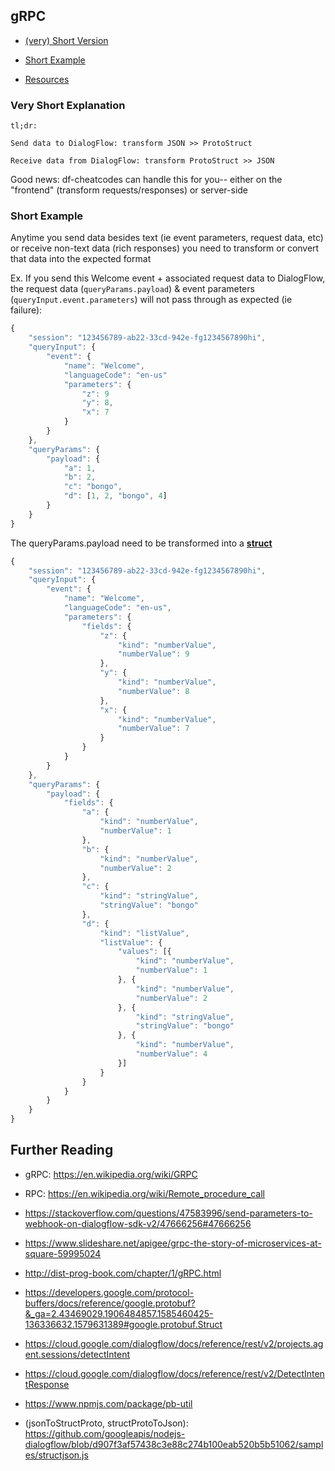 ## gRPC

- [(very) Short Version](#very-short-explanation)

- [Short Example](#short-example)

- [Resources](#further-reading)

### Very Short Explanation

```
tl;dr:

Send data to DialogFlow: transform JSON >> ProtoStruct

Receive data from DialogFlow: transform ProtoStruct >> JSON
```

Good news: df-cheatcodes can handle this for you-- either on the "frontend" (transform requests/responses) or server-side

### Short Example

Anytime you send data besides text (ie event parameters, request data, etc) or receive non-text data (rich responses) you need to transform or convert that data into the expected format

Ex. If you send this Welcome event + associated request data to DialogFlow, the request data (`queryParams.payload`) & event parameters (`queryInput.event.parameters`) will not pass through as expected (ie failure):

```js
{
	"session": "123456789-ab22-33cd-942e-fg1234567890hi",
	"queryInput": {
		"event": {
			"name": "Welcome",
			"languageCode": "en-us"
			"parameters": {
				"z": 9
				"y": 8,
				"x": 7
			}
		}
	},
	"queryParams": {
		"payload": {
			"a": 1,
			"b": 2,
			"c": "bongo",
			"d": [1, 2, "bongo", 4]
		}
	}
}
```

The queryParams.payload need to be transformed into a **[struct](https://developers.google.com/protocol-buffers/docs/reference/google.protobuf?&_ga=2.43469029.1906484857.1585460425-136336632.1579631389#google.protobuf.Struct)**

```js
{
	"session": "123456789-ab22-33cd-942e-fg1234567890hi",
	"queryInput": {
		"event": {
			"name": "Welcome",
			"languageCode": "en-us",
			"parameters": {
                "fields": {
                    "z": {
                        "kind": "numberValue",
                        "numberValue": 9
                    },
                    "y": {
                        "kind": "numberValue",
                        "numberValue": 8
                    },
                    "x": {
                        "kind": "numberValue",
                        "numberValue": 7
                    }
                }
            }
		}
	},
	"queryParams": {
		"payload": {
			"fields": {
				"a": {
					"kind": "numberValue",
					"numberValue": 1
				},
				"b": {
					"kind": "numberValue",
					"numberValue": 2
				},
				"c": {
					"kind": "stringValue",
					"stringValue": "bongo"
				},
				"d": {
					"kind": "listValue",
					"listValue": {
						"values": [{
							"kind": "numberValue",
							"numberValue": 1
						}, {
							"kind": "numberValue",
							"numberValue": 2
						}, {
							"kind": "stringValue",
							"stringValue": "bongo"
						}, {
							"kind": "numberValue",
							"numberValue": 4
						}]
					}
				}
			}
		}
	}
}
```

## Further Reading

- gRPC: https://en.wikipedia.org/wiki/GRPC

- RPC: https://en.wikipedia.org/wiki/Remote_procedure_call

- https://stackoverflow.com/questions/47583996/send-parameters-to-webhook-on-dialogflow-sdk-v2/47666256#47666256

- https://www.slideshare.net/apigee/grpc-the-story-of-microservices-at-square-59995024

- http://dist-prog-book.com/chapter/1/gRPC.html

- https://developers.google.com/protocol-buffers/docs/reference/google.protobuf?&_ga=2.43469029.1906484857.1585460425-136336632.1579631389#google.protobuf.Struct

- https://cloud.google.com/dialogflow/docs/reference/rest/v2/projects.agent.sessions/detectIntent

- https://cloud.google.com/dialogflow/docs/reference/rest/v2/DetectIntentResponse

- https://www.npmjs.com/package/pb-util

- (jsonToStructProto, structProtoToJson): https://github.com/googleapis/nodejs-dialogflow/blob/d907f3af57438c3e88c274b100eab520b5b51062/samples/structjson.js
